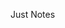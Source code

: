 Just Notes

<!-- # Simple online application

**Tier:** Uno-https://newsapp-a6a55.firebaseapp.com

There are four common layout patterns for building a responsive website and they include:
 **Column Drop** <br/>
 **Mostly Fluid** <br/>
 **Layout shifter** <br/>
 **Off Canvas** <br/>

This is a simple news application is an example of the combination of the two responsive layout patterns:
Layout Shifter and Off Canvas  to achieve responsivity. -->
